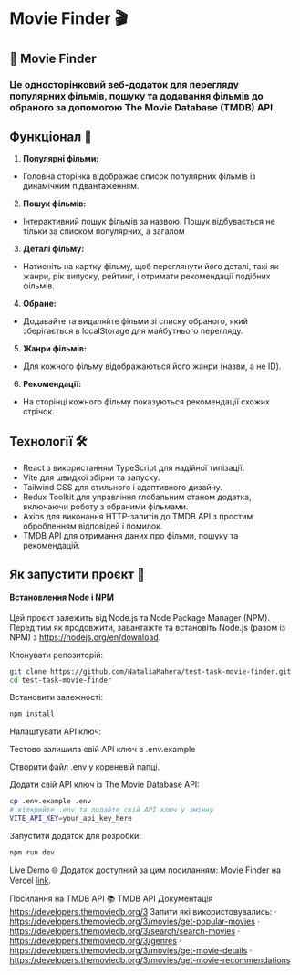 # Movie Finder 🎬
## 📝 Movie Finder 
### Це односторінковий веб-додаток для перегляду популярних фільмів, пошуку та додавання фільмів до обраного за допомогою The Movie Database (TMDB) API.

## Функціонал 🌟
1. **Популярні фільми:**
 - Головна сторінка відображає список популярних фільмів із динамічним підвантаженням.
2. **Пошук фільмів:**
 - Інтерактивний пошук фільмів за назвою. Пошук відбувається не тільки за списком популярних, а загалом
3. **Деталі фільму:**
 - Натисніть на картку фільму, щоб переглянути його деталі, такі як жанри, рік випуску, рейтинг, і отримати рекомендації подібних фільмів.
4. **Oбране:**
 - Додавайте та видаляйте фільми зі списку обраного, який зберігається в localStorage для майбутнього перегляду.
5. **Жанри фільмів:**
 - Для кожного фільму відображаються його жанри (назви, а не ID).
6. **Рекомендації:**
 - На сторінці кожного фільму показуються рекомендації схожих стрічок.
   
## Технології 🛠️
 - React з використанням TypeScript для надійної типізації.
 - Vite для швидкої збірки та запуску.
 - Tailwind CSS для стильного і адаптивного дизайну.
 - Redux Toolkit для управління глобальним станом додатка, включаючи роботу з обраними фільмами.
 - Axios для виконання HTTP-запитів до TMDB API з простим обробленням відповідей і помилок.
 - TMDB API для отримання даних про фільми, пошуку та рекомендацій.

## Як запустити проєкт 🚀

#### Встановлення Node і NPM

Цей проєкт залежить від Node.js та Node Package Manager (NPM). Перед тим як продовжити, завантажте та встановіть Node.js (разом із NPM) з https://nodejs.org/en/download.

Клонувати репозиторій:
```bash
git clone https://github.com/NataliaMahera/test-task-movie-finder.git
cd test-task-movie-finder
```
Встановити залежності:
```bash
npm install
```
Налаштувати API ключ:

Тестово залишила свій API ключ в .env.example

Створити файл .env у кореневій папці.

Додати свій API ключ із The Movie Database API:

```bash
cp .env.example .env
# відкрийте .env та додайте свій API ключ у змінну 
VITE_API_KEY=your_api_key_here
```
Запустити додаток для розробки:
```bash
npm run dev
```
Live Demo 🌐
Додаток доступний за цим посиланням: Movie Finder на Vercel [link](https://movie-finder-alpha-lilac.vercel.app).

Посилання на TMDB API 📚
TMDB API Документація https://developers.themoviedb.org/3
Запити які використовувались:
· https://developers.themoviedb.org/3/movies/get-popular-movies
· https://developers.themoviedb.org/3/search/search-movies
· https://developers.themoviedb.org/3/genres
· https://developers.themoviedb.org/3/movies/get-movie-details
· https://developers.themoviedb.org/3/movies/get-movie-recommendations

